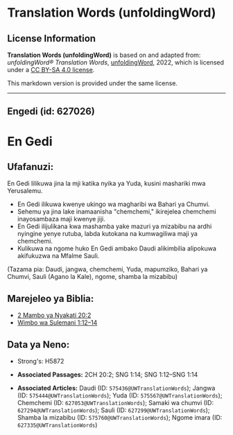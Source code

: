 # Translation Words (unfoldingWord)

## License Information

**Translation Words (unfoldingWord)** is based on and adapted from: _unfoldingWord® Translation Words_, [unfoldingWord](https://unfoldingword.org/utw), 2022, which is licensed under a [CC BY-SA 4.0 license](https://creativecommons.org/licenses/by-sa/4.0/legalcode.en).

This markdown version is provided under the same license.



--------------------------------

## Engedi (id: 627026)

En Gedi
=======

Ufafanuzi:
----------

En Gedi lilikuwa jina la mji katika nyika ya Yuda, kusini mashariki mwa Yerusalemu.

* En Gedi ilikuwa kwenye ukingo wa magharibi wa Bahari ya Chumvi.
* Sehemu ya jina lake inamaanisha "chemchemi," ikirejelea chemchemi inayosambaza maji kwenye jiji.
* En Gedi ilijulikana kwa mashamba yake mazuri ya mizabibu na ardhi nyingine yenye rutuba, labda kutokana na kumwagiliwa maji ya chemchemi.
* Kulikuwa na ngome huko En Gedi ambako Daudi alikimbilia alipokuwa akifukuzwa na Mfalme Sauli.

(Tazama pia: Daudi, jangwa, chemchemi, Yuda, mapumziko, Bahari ya Chumvi, Sauli (Agano la Kale), ngome, shamba la mizabibu)

Marejeleo ya Biblia:
--------------------

* [2 Mambo ya Nyakati 20:2](https://ref.ly/2Chr20:2)
* [Wimbo wa Sulemani 1:12–14](https://ref.ly/Song1:12-Song1:14)

Data ya Neno:
-------------

* Strong's: H5872

* **Associated Passages:** 2CH 20:2; SNG 1:14; SNG 1:12–SNG 1:14
* **Associated Articles:** Daudi (ID: `575436@UWTranslationWords`); Jangwa (ID: `575444@UWTranslationWords`); Yuda (ID: `575567@UWTranslationWords`); Chemchemi (ID: `627053@UWTranslationWords`); Samaki wa chumvi (ID: `627294@UWTranslationWords`); Sauli (ID: `627299@UWTranslationWords`); Shamba la mizabibu (ID: `575760@UWTranslationWords`); Ngome imara (ID: `627335@UWTranslationWords`)

